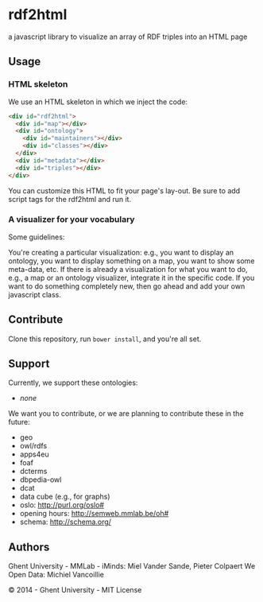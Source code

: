 rdf2html
========

a javascript library to visualize an array of RDF triples into an HTML page

## Usage 

### HTML skeleton ###

We use an HTML skeleton in which we inject the code:

```html
<div id="rdf2html">
  <div id="map"></div>
  <div id="ontology">
    <div id="maintainers"></div>
    <div id="classes"></div>
  </div>
  <div id="metadata"></div>
  <div id="triples"></div>
</div>
```

You can customize this HTML to fit your page's lay-out. Be sure to add script tags for the rdf2html and run it.

### A visualizer for your vocabulary ###

Some guidelines:

You're creating a particular visualization: e.g., you want to display an ontology, you want to display something on a map, you want to show some meta-data, etc. If there is already a visualization for what you want to do, e.g., a map or an ontology visualizer, integrate it in the specific code. If you want to do something completely new, then go ahead and add your own javascript class.

## Contribute

Clone this repository, run `bower install`, and you're all set.

## Support

Currently, we support these ontologies:

 * _none_

We want you to contribute, or we are planning to contribute these in the future:

 * geo
 * owl/rdfs
 * apps4eu
 * foaf
 * dcterms
 * dbpedia-owl
 * dcat
 * data cube (e.g., for graphs)
 * oslo: http://purl.org/oslo#
 * opening hours: http://semweb.mmlab.be/oh#
 * schema: http://schema.org/

## Authors ##

Ghent University - MMLab - iMinds: Miel Vander Sande, Pieter Colpaert
We Open Data: Michiel Vancoillie

© 2014 - Ghent University - MIT License
